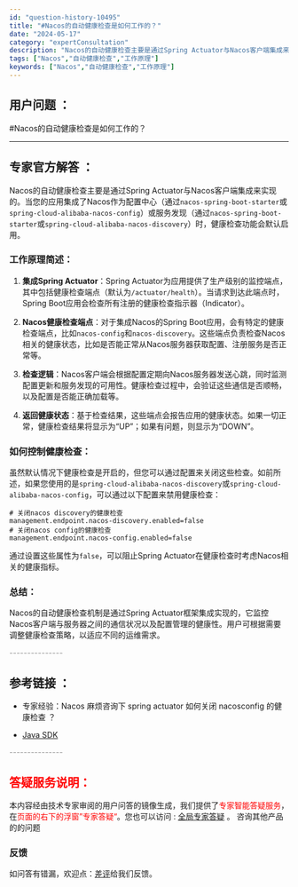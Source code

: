 ```yaml
---
id: "question-history-10495"
title: "#Nacos的自动健康检查是如何工作的？"
date: "2024-05-17"
category: "expertConsultation"
description: "Nacos的自动健康检查主要是通过Spring Actuator与Nacos客户端集成来实现的。当您的应用集成了Nacos作为配置中心（通过`nacos-spring-boot-starter`或`spring-cloud-alibaba-nacos-config`）或服务发现（通过`nacos-s"
tags: ["Nacos","自动健康检查","工作原理"]
keywords: ["Nacos","自动健康检查","工作原理"]
---
```


## 用户问题 ： 
 #Nacos的自动健康检查是如何工作的？  

---------------
## 专家官方解答 ：

Nacos的自动健康检查主要是通过Spring Actuator与Nacos客户端集成来实现的。当您的应用集成了Nacos作为配置中心（通过`nacos-spring-boot-starter`或`spring-cloud-alibaba-nacos-config`）或服务发现（通过`nacos-spring-boot-starter`或`spring-cloud-alibaba-nacos-discovery`）时，健康检查功能会默认启用。

### 工作原理简述：

1. **集成Spring Actuator**：Spring Actuator为应用提供了生产级别的监控端点，其中包括健康检查端点（默认为`/actuator/health`）。当请求到达此端点时，Spring Boot应用会检查所有注册的健康检查指示器（Indicator）。

2. **Nacos健康检查端点**：对于集成Nacos的Spring Boot应用，会有特定的健康检查端点，比如`nacos-config`和`nacos-discovery`。这些端点负责检查Nacos相关的健康状态，比如是否能正常从Nacos服务器获取配置、注册服务是否正常等。

3. **检查逻辑**：Nacos客户端会根据配置定期向Nacos服务器发送心跳，同时监测配置更新和服务发现的可用性。健康检查过程中，会验证这些通信是否顺畅，以及配置是否能正确加载等。

4. **返回健康状态**：基于检查结果，这些端点会报告应用的健康状态。如果一切正常，健康检查结果将显示为“UP”；如果有问题，则显示为“DOWN”。

### 如何控制健康检查：

虽然默认情况下健康检查是开启的，但您可以通过配置来关闭这些检查。如前所述，如果您使用的是`spring-cloud-alibaba-nacos-discovery`或`spring-cloud-alibaba-nacos-config`，可以通过以下配置来禁用健康检查：
```properties
# 关闭nacos discovery的健康检查
management.endpoint.nacos-discovery.enabled=false
# 关闭nacos config的健康检查
management.endpoint.nacos-config.enabled=false
```
通过设置这些属性为`false`，可以阻止Spring Actuator在健康检查时考虑Nacos相关的健康指标。

### 总结：
Nacos的自动健康检查机制是通过Spring Actuator框架集成实现的，它监控Nacos客户端与服务器之间的通信状况以及配置管理的健康性。用户可根据需要调整健康检查策略，以适应不同的运维需求。


<font color="#949494">---------------</font> 


## 参考链接 ：

* 专家经验：Nacos 麻烦咨询下 spring actuator 如何关闭 nacosconfig 的健康检查 ？ 
 
 * [Java SDK](https://nacos.io/docs/latest/guide/user/sdk)


 <font color="#949494">---------------</font> 
 


## <font color="#FF0000">答疑服务说明：</font> 

本内容经由技术专家审阅的用户问答的镜像生成，我们提供了<font color="#FF0000">专家智能答疑服务</font>，在<font color="#FF0000">页面的右下的浮窗”专家答疑“</font>。您也可以访问 : [全局专家答疑](https://answer.opensource.alibaba.com/docs/intro) 。 咨询其他产品的的问题

### 反馈
如问答有错漏，欢迎点：[差评](https://ai.nacos.io/user/feedbackByEnhancerGradePOJOID?enhancerGradePOJOId=13692)给我们反馈。
